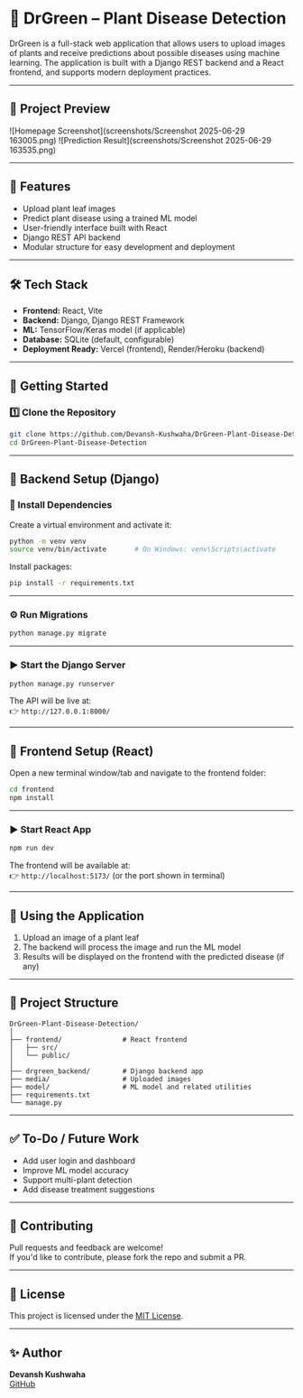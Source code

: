 # 🌿 DrGreen – Plant Disease Detection

DrGreen is a full-stack web application that allows users to upload images of plants and receive predictions about possible diseases using machine learning. The application is built with a Django REST backend and a React frontend, and supports modern deployment practices.

---

## 📸 Project Preview

<!-- 👉 Replace with actual image paths -->
![Homepage Screenshot](screenshots/Screenshot 2025-06-29 163005.png)
![Prediction Result](screenshots/Screenshot 2025-06-29 163535.png)

---

## 📸 Features

- Upload plant leaf images
- Predict plant disease using a trained ML model
- User-friendly interface built with React
- Django REST API backend
- Modular structure for easy development and deployment

---

## 🛠️ Tech Stack

- **Frontend:** React, Vite
- **Backend:** Django, Django REST Framework
- **ML:** TensorFlow/Keras model (if applicable)
- **Database:** SQLite (default, configurable)
- **Deployment Ready:** Vercel (frontend), Render/Heroku (backend)

---

## 🚀 Getting Started

### 1️⃣ Clone the Repository

```bash
git clone https://github.com/Devansh-Kushwaha/DrGreen-Plant-Disease-Detection.git
cd DrGreen-Plant-Disease-Detection
```

---

## 🧠 Backend Setup (Django)

### 🔧 Install Dependencies

Create a virtual environment and activate it:

```bash
python -m venv venv
source venv/bin/activate       # On Windows: venv\Scripts\activate
```

Install packages:

```bash
pip install -r requirements.txt
```

---

### ⚙️ Run Migrations

```bash
python manage.py migrate
```

---

### ▶️ Start the Django Server

```bash
python manage.py runserver
```

The API will be live at:  
👉 `http://127.0.0.1:8000/`

---

## 🎨 Frontend Setup (React)

Open a new terminal window/tab and navigate to the frontend folder:

```bash
cd frontend
npm install
```

---

### ▶️ Start React App

```bash
npm run dev
```

The frontend will be available at:  
👉 `http://localhost:5173/` (or the port shown in terminal)

---

## 🧪 Using the Application

1. Upload an image of a plant leaf
2. The backend will process the image and run the ML model
3. Results will be displayed on the frontend with the predicted disease (if any)

---

## 📁 Project Structure

```
DrGreen-Plant-Disease-Detection/
│
├── frontend/               # React frontend
│   ├── src/
│   └── public/
│
├── drgreen_backend/        # Django backend app
├── media/                  # Uploaded images
├── model/                  # ML model and related utilities
├── requirements.txt
└── manage.py
```

---

## ✅ To-Do / Future Work

- Add user login and dashboard
- Improve ML model accuracy
- Support multi-plant detection
- Add disease treatment suggestions

---

## 🤝 Contributing

Pull requests and feedback are welcome!  
If you'd like to contribute, please fork the repo and submit a PR.

---

## 📄 License

This project is licensed under the [MIT License](LICENSE).

---

## ✨ Author

**Devansh Kushwaha**  
[GitHub](https://github.com/Devansh-Kushwaha)
